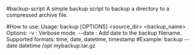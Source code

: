 #backup-script
A simple backup script to backup a directory to a compressed archive file.

#How to use:
Usage: backup [OPTIONS] <source_dir> <backup_name>
Options:
    -v              : Verbose mode.
    --date <format> : Add date to the backup filename.
                      Supported formats: time, date, datetime, timestamp
#Example:
backup --date datetime /opt mybackup.tar.gz
